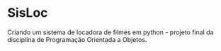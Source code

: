 # SisLoc
Criando um sistema de locadora de filmes em python - projeto final da disciplina de Programação Orientada a Objetos.

